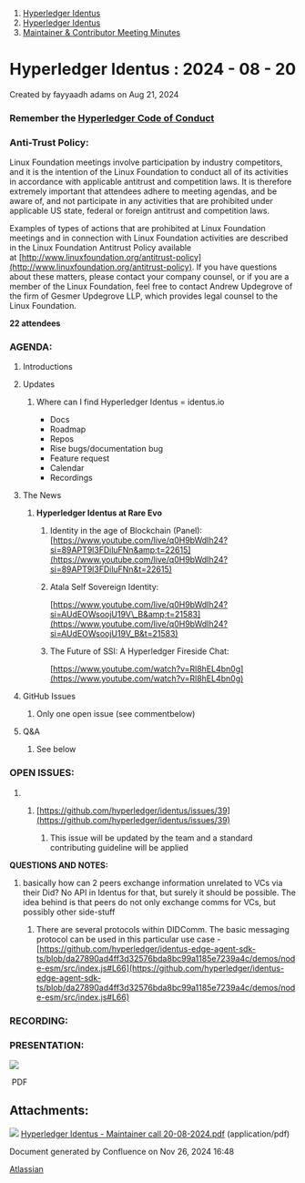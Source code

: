 1. [Hyperledger Identus](index.html)
2. [Hyperledger Identus](Hyperledger-Identus_19333139.html)
3. [Maintainer &amp; Contributor Meeting Minutes](19335911.html)

# Hyperledger Identus : 2024 - 08 - 20

Created by fayyaadh adams on Aug 21, 2024

### Remember the [Hyperledger Code of Conduct](https://lf-hyperledger.atlassian.net/wiki/display/HYP/Hyperledger+Code+of+Conduct)

### Anti-Trust Policy:

Linux Foundation meetings involve participation by industry competitors, and it is the intention of the Linux Foundation to conduct all of its activities in accordance with applicable antitrust and competition laws. It is therefore extremely important that attendees adhere to meeting agendas, and be aware of, and not participate in any activities that are prohibited under applicable US state, federal or foreign antitrust and competition laws.

Examples of types of actions that are prohibited at Linux Foundation meetings and in connection with Linux Foundation activities are described in the Linux Foundation Antitrust Policy available at [http://www.linuxfoundation.org/antitrust-policy](http://www.linuxfoundation.org/antitrust-policy). If you have questions about these matters, please contact your company counsel, or if you are a member of the Linux Foundation, feel free to contact Andrew Updegrove of the firm of Gesmer Updegrove LLP, which provides legal counsel to the Linux Foundation.

**22 attendees**

### AGENDA:

1. Introductions
2. Updates
   
   1. Where can I find Hyperledger Identus = identus.io 
      
      - Docs
      - Roadmap
      - Repos
      - Rise bugs/documentation bug
      - Feature request
      - Calendar
      - Recordings
3. The News
   
   1. **Hyperledger Identus at Rare Evo**
      
      1. Identity in the age of Blockchain (Panel): [https://www.youtube.com/live/q0H9bWdIh24?si=89APT9l3FDiluFNn&amp;t=22615](https://www.youtube.com/live/q0H9bWdIh24?si=89APT9l3FDiluFNn&t=22615)
      2. Atala Self Sovereign Identity:
         
         [https://www.youtube.com/live/q0H9bWdIh24?si=AUdEOWsoojU19V\_B&amp;t=21583](https://www.youtube.com/live/q0H9bWdIh24?si=AUdEOWsoojU19V_B&t=21583)
      3. The Future of SSI: A Hyperledger Fireside Chat:
         
         [https://www.youtube.com/watch?v=Rl8hEL4bn0g](https://www.youtube.com/watch?v=Rl8hEL4bn0g)
4. GitHub Issues
   
   1. Only one open issue (see commentbelow)
5. Q&amp;A
   
   1. See below

### OPEN ISSUES:

1. 1. [https://github.com/hyperledger/identus/issues/39](https://github.com/hyperledger/identus/issues/39)
      
      1. This issue will be updated by the team and a standard contributing guideline will be applied

**QUESTIONS AND NOTES:**

1. basically how can 2 peers exchange information unrelated to VCs via their Did? No API in Identus for that, but surely it should be possible. The idea behind is that peers do not only exchange comms for VCs, but possibly other side-stuff
   
   1. There are several protocols within DIDComm. The basic messaging protocol can be used in this particular use case - [https://github.com/hyperledger/identus-edge-agent-sdk-ts/blob/da27890ad4ff3d32576bda8bc99a1185e7239a4c/demos/node-esm/src/index.js#L66](https://github.com/hyperledger/identus-edge-agent-sdk-ts/blob/da27890ad4ff3d32576bda8bc99a1185e7239a4c/demos/node-esm/src/index.js#L66)

### RECORDING:

### PRESENTATION:

[![](attachments/thumbnails/19334675/19335939)](attachments/19334675/19335939.pdf)

 PDF

## Attachments:

![](images/icons/bullet_blue.gif) [Hyperledger Identus - Maintainer call 20-08-2024.pdf](attachments/19334675/19335939.pdf) (application/pdf)

Document generated by Confluence on Nov 26, 2024 16:48

[Atlassian](http://www.atlassian.com/)

